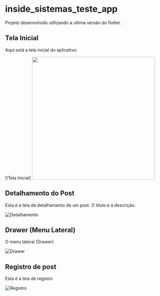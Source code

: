 # inside_sistemas_teste_app

Projeto desenvolvido utilizando a ultima versão do flutter. 

## Tela Inicial

Aqui está a tela inicial do aplicativo:

![Tela Inicial] <img src="assets/images/tela_inicial.png" width="400" />

## Detalhamento do Post

Esta é a tela de detalhamento de um post. O título e a descrição.

![Detalhamento](assets/images/detalhamento.png)

## Drawer (Menu Lateral)

O menu lateral (Drawer).

![Drawer](assets/images/drawer.png)

## Registro de post

Esta é a tela de registro

![Registro](assets/images/registro.png)
